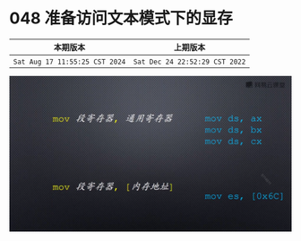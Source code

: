 # 048 准备访问文本模式下的显存

|本期版本| 上期版本
|:---:|:---:
`Sat Aug 17 11:55:25 CST 2024` | `Sat Dec 24 22:52:29 CST 2022`

<img src="./01.png" />